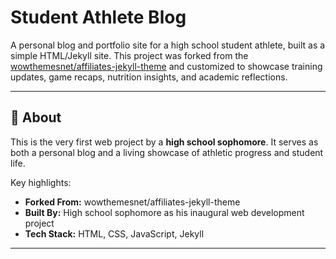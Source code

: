 # Student Athlete Blog

A personal blog and portfolio site for a high school student athlete, built as a simple HTML/Jekyll site. This project was forked from the [wowthemesnet/affiliates-jekyll-theme](https://github.com/wowthemesnet/affiliates-jekyll-theme) and customized to showcase training updates, game recaps, nutrition insights, and academic reflections.

---

## 🚀 About

This is the very first web project by a **high school sophomore**. It serves as both a personal blog and a living showcase of athletic progress and student life.  

Key highlights:
- **Forked From:** wowthemesnet/affiliates-jekyll-theme  
- **Built By:** High school sophomore as his inaugural web development project  
- **Tech Stack:** HTML, CSS, JavaScript, Jekyll

---

